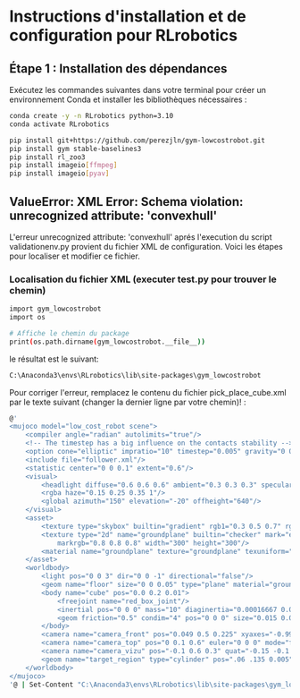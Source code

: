 # Instructions d'installation et de configuration pour RLrobotics

## Étape 1 : Installation des dépendances

Exécutez les commandes suivantes dans votre terminal pour créer un environnement Conda et installer les bibliothèques nécessaires :

```bash
conda create -y -n RLrobotics python=3.10
conda activate RLrobotics

pip install git+https://github.com/perezjln/gym-lowcostrobot.git
pip install gym stable-baselines3
pip install rl_zoo3
pip install imageio[ffmpeg]
pip install imageio[pyav]
```

## ValueError: XML Error: Schema violation: unrecognized attribute: 'convexhull'

L'erreur unrecognized attribute: 'convexhull' aprés l'execution du script validationenv.py provient du fichier XML de configuration. Voici les étapes pour localiser et modifier ce fichier.

### Localisation du fichier XML (executer test.py  pour trouver le chemin)

```bash
import gym_lowcostrobot
import os

# Affiche le chemin du package
print(os.path.dirname(gym_lowcostrobot.__file__))
```

le résultat est le suivant:

```bash
C:\Anaconda3\envs\RLrobotics\lib\site-packages\gym_lowcostrobot
```


Pour corriger l'erreur, remplacez le contenu du fichier pick_place_cube.xml par le texte suivant (changer la dernier ligne par votre chemin)! :

 

```bash
@'
<mujoco model="low_cost_robot scene">
    <compiler angle="radian" autolimits="true"/>
    <!-- The timestep has a big influence on the contacts stability -->
    <option cone="elliptic" impratio="10" timestep="0.005" gravity="0 0 -9.81"/>
    <include file="follower.xml"/>
    <statistic center="0 0 0.1" extent="0.6"/>
    <visual>
        <headlight diffuse="0.6 0.6 0.6" ambient="0.3 0.3 0.3" specular="0 0 0"/>
        <rgba haze="0.15 0.25 0.35 1"/>
        <global azimuth="150" elevation="-20" offheight="640"/>
    </visual>
    <asset>
        <texture type="skybox" builtin="gradient" rgb1="0.3 0.5 0.7" rgb2="0 0 0" width="512" height="3072"/>
        <texture type="2d" name="groundplane" builtin="checker" mark="edge" rgb1="0.2 0.3 0.4" rgb2="0.1 0.2 0.3"
            markrgb="0.8 0.8 0.8" width="300" height="300"/>
        <material name="groundplane" texture="groundplane" texuniform="true" texrepeat="5 5" reflectance="0.2"/>
    </asset>
    <worldbody>
        <light pos="0 0 3" dir="0 0 -1" directional="false"/>
        <geom name="floor" size="0 0 0.05" type="plane" material="groundplane" pos="0 0 0" friction="0.1"/>
        <body name="cube" pos="0.0 0.2 0.01">
            <freejoint name="red_box_joint"/>
            <inertial pos="0 0 0" mass="10" diaginertia="0.00016667 0.00016667 0.00016667"/>
            <geom friction="0.5" condim="4" pos="0 0 0" size="0.015 0.015 0.015" type="box" name="red_box" rgba="0.5 0 0 1" priority="1"/>
        </body>
        <camera name="camera_front" pos="0.049 0.5 0.225" xyaxes="-0.998 0.056 -0.000 -0.019 -0.335 0.942"/>
        <camera name="camera_top" pos="0 0.1 0.6" euler="0 0 0" mode="fixed"/>
        <camera name="camera_vizu" pos="-0.1 0.6 0.3" quat="-0.15 -0.1 0.6 1"/>
        <geom name="target_region" type="cylinder" pos=".06 .135 0.005" size="0.035 0.01" rgba="0 0 1 0.3" contype="0" conaffinity="0" />
    </worldbody>
</mujoco>
'@ | Set-Content "C:\Anaconda3\envs\RLrobotics\lib\site-packages\gym_lowcostrobot\assets\low_cost_robot_6dof\pick_place_cube.xml"
```